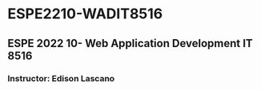 # ESPE2210-WADIT8516
## ESPE 2022 10- Web Application Development  IT 8516
### Instructor: Edison Lascano
